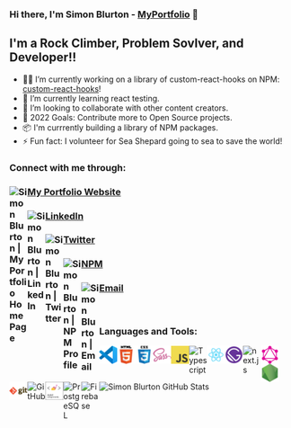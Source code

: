### Hi there, I'm Simon Blurton - [MyPortfolio][website] 👋

## I'm a Rock Climber, Problem Sovlver, and Developer!!

- 🧗‍♂️ I’m currently working on a library of custom-react-hooks on NPM: [custom-react-hooks][npm]!
- 🌱 I’m currently learning react testing.
- 👯 I’m looking to collaborate with other content creators.
- 🥅 2022 Goals: Contribute more to Open Source projects.
- 📦 I'm currrently building a library of NPM packages.
- ⚡ Fun fact: I volunteer for Sea Shepard going to sea to save the world!

### Connect with me through:
### [My Portfolio Website][website] [<img align="left" alt="Simon Blurton | My Portfolio Home Page" width="32px" src="https://simon-blurton.netlify.app/favicon.svg" />][website]
### [LinkedIn][linkedin] [<img align="left" alt="Simon Blurton | LinkedIn" width="32px" src="https://cdn.freebiesupply.com/logos/large/2x/linkedin-icon-logo-png-transparent.png" />][linkedin]
### [Twitter][twitter] [<img align="left" alt="Simon Blurton | Twitter" width="32px" src="https://wie.ieee.org/wp-content/uploads/2019/06/twitter-logo-transparent-15.png" />][twitter]
### [NPM][npm][<img align="left" alt="Simon Blurton | NPM Profile" width="32px" src="https://authy.com/wp-content/uploads/npm-logo.png" />][npm]
### [Email](mailto:sblurton@hotmail.co.uk) [<img align="left" alt="Simon Blurton | Email" width="32px" src="https://www.logolynx.com/images/logolynx/1f/1f9a438eaaf4f20885ecd763723479e7.png" />](mailto:sblurton@hotmail.co.uk)
<br />

### Languages and Tools:

[<img align="left" alt="Visual Studio Code" width="32px" src="https://raw.githubusercontent.com/github/explore/80688e429a7d4ef2fca1e82350fe8e3517d3494d/topics/visual-studio-code/visual-studio-code.png" />][website]
[<img align="left" alt="HTML5" width="32px" src="https://raw.githubusercontent.com/github/explore/80688e429a7d4ef2fca1e82350fe8e3517d3494d/topics/html/html.png" />][website]
[<img align="left" alt="CSS3" width="32px" src="https://raw.githubusercontent.com/github/explore/80688e429a7d4ef2fca1e82350fe8e3517d3494d/topics/css/css.png" />][website]
[<img align="left" alt="Sass" width="32px" src="https://raw.githubusercontent.com/github/explore/80688e429a7d4ef2fca1e82350fe8e3517d3494d/topics/sass/sass.png" />][website]
[<img align="left" alt="JavaScript" width="32px" src="https://raw.githubusercontent.com/github/explore/80688e429a7d4ef2fca1e82350fe8e3517d3494d/topics/javascript/javascript.png" />][website]
[<img align="left" alt="Typescript" width="32px" src="https://codingthesmartway.com/wp-content/uploads/2019/12/logo_typescript.png" />][vclimb]
[<img align="left" alt="React" width="32px" src="https://raw.githubusercontent.com/github/explore/80688e429a7d4ef2fca1e82350fe8e3517d3494d/topics/react/react.png" />][vclimb]
[<img align="left" alt="Gatsby" width="32px" src="https://raw.githubusercontent.com/github/explore/e94815998e4e0713912fed477a1f346ec04c3da2/topics/gatsby/gatsby.png" />][website]
[<img align="left" alt="next.js" width="32px" src="https://img.stackshare.io/service/5936/nextjs.png" />][vclimb]
[<img align="left" alt="GraphQL" width="32px" src="https://raw.githubusercontent.com/github/explore/80688e429a7d4ef2fca1e82350fe8e3517d3494d/topics/graphql/graphql.png" />][website]
[<img align="left" alt="Node.js" width="32px" src="https://raw.githubusercontent.com/github/explore/80688e429a7d4ef2fca1e82350fe8e3517d3494d/topics/nodejs/nodejs.png" />][website]
[<img align="left" alt="Git" width="32px" src="https://raw.githubusercontent.com/github/explore/80688e429a7d4ef2fca1e82350fe8e3517d3494d/topics/git/git.png" />][website]
[<img align="left" alt="GitHub" width="32px" src="https://bitemycoin.com/wp-content/uploads/2018/06/GitHub-Logo.png" />][website]
[<img align="left" alt="Styled-components" width="32px" src="https://github.com/sjblurton/sjblurton/blob/main/styled-components.png" />][website]
[<img align="left" alt="ProstgeSQL" width="32px" src="https://prnewswire2-a.akamaihd.net/p/1893751/sp/189375100/thumbnail/entry_id/0_sn5vot3k/def_height/2700/def_width/2700/version/100012/type/1" />][vclimb]
[<img align="left" alt="Firebase" width="32px" src="https://4.bp.blogspot.com/-Fxo_qnGJBj0/WRoDPNdlEII/AAAAAAAABF0/1mSHmv5gleQaCsHKEDgTB3DbNghjCXvZACLcB/s1600/logo_firebase_1920px_clr.png" />][big6]
<br />
<br />
<img align="left" alt="Simon Blurton GitHub Stats" src="https://github-readme-stats.vercel.app/api?username=sjblurton&show_icons=true&hide_border=true&theme=dark" />

[big6]: https://github.com/sjblurton/Big-6-Next-js
[vclimb]: https://github.com/sjblurton/v-climb-nextjs
[website]: https://simon-blurton.netlify.app/
[linkedin]: https://www.linkedin.com/in/simon-blurton/
[latest]: https://github.com/sjblurton/custom-react-hooks
[twitter]: https://twitter.com/SimonBlurton
[npm]: https://www.npmjs.com/~sjblurton
